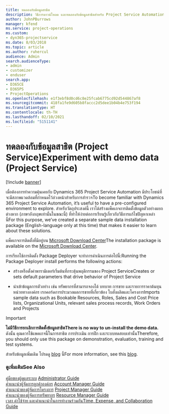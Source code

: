 ```yaml
---
title: ทดลองกับข้อมูลสาธิต
description: วิธีการดาวน์โหลด และทดลองกับข้อมูลสาธิตสำหรับ Project Service Automation
author: JohnPBurrows
manager: kfend
ms.service: project-operations
ms.custom:
- dyn365-projectservice
ms.date: 8/03/2018
ms.topic: article
ms.author: ruhercul
audience: Admin
search.audienceType:
- admin
- customizer
- enduser
search.app:
- D365CE
- D365PS
- ProjectOperations
ms.openlocfilehash: e1f3ebf8d0cd6c8e25fcab6775cd92d544867af8
ms.sourcegitcommit: 418fa1fe9d605b8faccc2d5dee1b04b4e753f194
ms.translationtype: HT
ms.contentlocale: th-TH
ms.lasthandoff: 02/10/2021
ms.locfileid: "5151141"
---
```

# <a name="experiment-with-demo-data-project-service"></a><span data-ttu-id="b2a3f-103">ทดลองกับข้อมูลสาธิต (Project Service)</span><span class="sxs-lookup"><span data-stu-id="b2a3f-103">Experiment with demo data (Project Service)</span></span>

[!include [banner](../includes/psa-now-project-operations.md)]

<span data-ttu-id="b2a3f-104">เมื่อต้องการทำความคุ้นเคยกับ Dynamics 365 Project Service Automation มีประโยชน์ที่จะมีสภาพแวดล้อมที่กำหนดไว้ล่วงหน้าสำหรับการสำรวจ</span><span class="sxs-lookup"><span data-stu-id="b2a3f-104">To become familiar with Dynamics 365 Project Service Automation, it’s useful to have a pre-configured environment to explore.</span></span> <span data-ttu-id="b2a3f-105">สำหรับวัตถุประสงค์นี้ เราได้สร้างแพ็คเกจการติดตั้งข้อมูลตัวอย่างแยกต่างหาก (ภาษาอังกฤษเท่านั้นในขณะนี้) ที่ทำให้ง่ายต่อการเรียนรู้เกี่ยวกับวิธีการแก้ไขปัญหาเหล่านี้</span><span class="sxs-lookup"><span data-stu-id="b2a3f-105">For this purpose, we’ve created a separate sample data installation package (English-language only at this time) that makes it easier to learn about these solutions.</span></span> 

<span data-ttu-id="b2a3f-106">แพ็คเกจการติดตั้งที่มีอยู่บน [Microsoft Download Center](https://go.microsoft.com/fwlink/?linkid=859966)</span><span class="sxs-lookup"><span data-stu-id="b2a3f-106">The installation package is available on the [Microsoft Download Center](https://go.microsoft.com/fwlink/?linkid=859966).</span></span>  

<span data-ttu-id="b2a3f-107">การเรียกใช้การติดตั้ง Package Deployer จะทำการดำเนินการต่อไปนี้:</span><span class="sxs-lookup"><span data-stu-id="b2a3f-107">Running the Package Deployer install performs the following actions:</span></span> 
  
-   <span data-ttu-id="b2a3f-108">สร้างหรือตั้งค่าพารามิเตอร์เริ่มต้นที่กระตุ้นพฤติกรรมของ Project Service</span><span class="sxs-lookup"><span data-stu-id="b2a3f-108">Creates or sets default parameters that drive behavior of Project Service</span></span>  
  
-   <span data-ttu-id="b2a3f-109">นำเข้าข้อมูลการตัวอย่าง เช่น ทรัพยากรที่สามารถจองได้ บทบาท การขาย และรายการราคาต้นทุน หน่วยทางองค์กร เรกคอร์ดการประมวลผลการขายที่เกี่ยวข้อง ใบสั่งผลิตและโครงการ</span><span class="sxs-lookup"><span data-stu-id="b2a3f-109">Imports sample data such as Bookable Resources, Roles, Sales and Cost Price lists, Organizational Units, relevant sales process records, Work Orders and Projects</span></span>    
  
> [!IMPORTANT]
> <span data-ttu-id="b2a3f-110">**ไม่มีวิธีการยกเลิกการติดตั้งข้อมูลสาธิต**</span><span class="sxs-lookup"><span data-stu-id="b2a3f-110">**There is no way to un-install the demo data.**</span></span> <span data-ttu-id="b2a3f-111">ดังนั้น คุณควรใช้แพคเกจนี้ในการสาธิต การประเมิน การฝึก และระบบทดสอบเท่านั้น</span><span class="sxs-lookup"><span data-stu-id="b2a3f-111">Therefore, you should only use this package on demonstration, evaluation, training and test systems.</span></span>

<span data-ttu-id="b2a3f-112">สำหรับข้อมูลเพิ่มเติม โปรดดู [blog](https://blogs.msdn.microsoft.com/crm/2017/10/24/microsoft-dynamics-365-for-field-service-and-project-service-automation-sample-data) นี้</span><span class="sxs-lookup"><span data-stu-id="b2a3f-112">For more information, see this [blog](https://blogs.msdn.microsoft.com/crm/2017/10/24/microsoft-dynamics-365-for-field-service-and-project-service-automation-sample-data).</span></span>





  
### <a name="see-also"></a><span data-ttu-id="b2a3f-113">ดูเพิ่มเติม</span><span class="sxs-lookup"><span data-stu-id="b2a3f-113">See Also</span></span>  
 <span data-ttu-id="b2a3f-114">[คู่มือของผู้ดูแลระบบ](../psa/admin-guide.md) </span><span class="sxs-lookup"><span data-stu-id="b2a3f-114">[Administrator Guide](../psa/admin-guide.md) </span></span>  
 <span data-ttu-id="b2a3f-115">[คำแนะนำผู้จัดการลูกค้าองค์กร](../psa/account-manager-guide.md) </span><span class="sxs-lookup"><span data-stu-id="b2a3f-115">[Account Manager Guide](../psa/account-manager-guide.md) </span></span>  
 <span data-ttu-id="b2a3f-116">[คำแนะนำของผู้จัดการโครงการ](../psa/project-manager-guide.md) </span><span class="sxs-lookup"><span data-stu-id="b2a3f-116">[Project Manager Guide](../psa/project-manager-guide.md) </span></span>  
 <span data-ttu-id="b2a3f-117">[คำแนะนำของผู้จัดการทรัพยากร](../psa/resource-manager-guide.md) </span><span class="sxs-lookup"><span data-stu-id="b2a3f-117">[Resource Manager Guide](../psa/resource-manager-guide.md) </span></span>  
 [<span data-ttu-id="b2a3f-118">เวลา ค่าใช้จ่าย และคำแนะนำในการทำงานร่วมกัน</span><span class="sxs-lookup"><span data-stu-id="b2a3f-118">Time, Expense, and Collaboration Guide</span></span>](../psa/time-expense-collaboration-guide.md)
